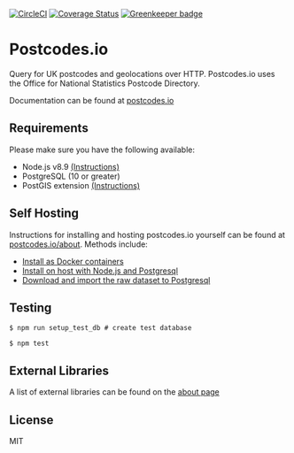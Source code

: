 [![CircleCI](https://circleci.com/gh/ideal-postcodes/postcodes.io/tree/master.svg?style=svg)](https://circleci.com/gh/ideal-postcodes/postcodes.io/tree/master) [![Coverage Status](https://coveralls.io/repos/github/ideal-postcodes/postcodes.io/badge.svg?branch=master)](https://coveralls.io/github/ideal-postcodes/postcodes.io?branch=master) [![Greenkeeper badge](https://badges.greenkeeper.io/ideal-postcodes/postcodes.io.svg)](https://greenkeeper.io/)

# Postcodes.io

Query for UK postcodes and geolocations over HTTP. Postcodes.io uses the Office for National Statistics Postcode Directory.

Documentation can be found at [postcodes.io](http://postcodes.io)

## Requirements

Please make sure you have the following available:

- Node.js v8.9 [(Instructions)](http://nodejs.org/)
- PostgreSQL (10 or greater)
- PostGIS extension [(Instructions)](http://postgis.net/install)

## Self Hosting

Instructions for installing and hosting postcodes.io yourself can be found at [postcodes.io/about](https://postcodes.io/about#Install-notes). Methods include:

- [Install as Docker containers](https://postcodes.io/about#docker-install)
- [Install on host with Node.js and Postgresql](https://postcodes.io/about#install-requirements)
- [Download and import the raw dataset to Postgresql](https://postcodes.io/about#import-from-pgdump)

## Testing

```
$ npm run setup_test_db # create test database

$ npm test
```

## External Libraries

A list of external libraries can be found on the [about page](https://postcodes.io/about)

## License 

MIT
